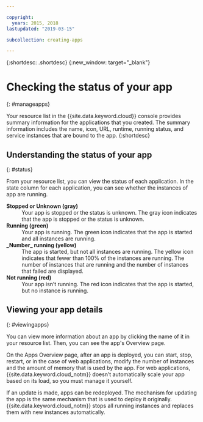 ```yaml
---

copyright:
  years: 2015, 2018
lastupdated: "2019-03-15"

subcollection: creating-apps

---
```


{:shortdesc: .shortdesc}
{:new_window: target="_blank"}

# Checking the status of your app
{: #manageapps}

Your resource list in the {{site.data.keyword.cloud}} console provides summary information for the applications that you created. The summary information includes the name, icon, URL, runtime, running status, and service instances that are bound to the app.
{:shortdesc}

## Understanding the status of your app
{: #status}

From your resource list, you can view the status of each application. In the state column for each application, you can see whether the instances of app are running.

<dl>
<dt>
<strong>
Stopped or Unknown (gray)
</strong>
</dt>
<dd>
Your app is stopped or the status is unknown. The gray icon indicates that the app is stopped or the status is unknown.
</dd>
<dt>
<strong>
Running (green)
</strong>
</dt>
<dd>
Your app is running. The green icon indicates that the app is started and all instances are running.
</dd>
<dt>
<strong>
_Number_  running (yellow)
</strong>
</dt>
<dd>
The app is started, but not all instances are running. The yellow icon indicates that fewer than 100% of the instances are running. The number of instances that are running and the number of instances that failed are displayed.
</dd>
<dt>
<strong>
Not running (red)
</strong>
</dt>
<dd>
Your app isn’t running. The red icon indicates that the app is started, but no instance is running.
</dd>
</dl>

## Viewing your app details
{: #viewingapps}

You can view more information about an app by clicking the name of it in your resource list. Then, you can see the app's Overview page.

On the Apps Overview page, after an app is deployed, you can start, stop, restart, or in the case of web applications, modify the number of instances and the amount of memory that is used by the app. For web applications, {{site.data.keyword.cloud_notm}} doesn’t automatically scale your app based on its load, so you must manage it yourself.

If an update is made, apps can be redeployed. The mechanism for updating the app is the same mechanism that is used to deploy it originally. {{site.data.keyword.cloud_notm}} stops all running instances and replaces them with new instances automatically.
